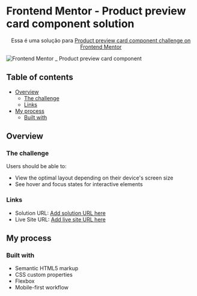 # Frontend Mentor - Product preview card component solution

<p align="center">
  Essa é uma solução para <a href="https://www.frontendmentor.io/challenges/product-preview-card-component-GO7UmttRfa" target="blank">Product preview card component challenge on Frontend Mentor</a>
</p>

![Frontend Mentor _ Product preview card component](https://user-images.githubusercontent.com/82170234/179108787-4542978f-36db-4c54-8dff-5810908850a3.png)

## Table of contents

- [Overview](#overview)
  - [The challenge](#the-challenge)
  - [Links](#links)
- [My process](#my-process)
  - [Built with](#built-with)

## Overview

### The challenge

Users should be able to:

- View the optimal layout depending on their device's screen size
- See hover and focus states for interactive elements

### Links

- Solution URL: [Add solution URL here](https://your-solution-url.com)
- Live Site URL: [Add live site URL here](https://your-live-site-url.com)

## My process

### Built with

- Semantic HTML5 markup
- CSS custom properties
- Flexbox
- Mobile-first workflow
